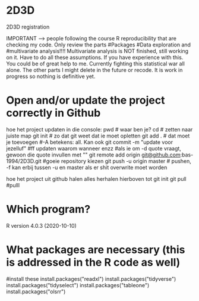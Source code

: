# 2D3D
2D3D registration

IMPORTANT --> people following the course R reproducibility that are checking my code.
Only review the parts #Packages #Data exploration and #multivariate analysis!!!! Multivariate analysis is NOT finished, still working on it. Have to do all these assumptions. If you have experience with this. You could be of great help to me. Currently fighting this statistical war all alone.
The other parts I might delete in the future or recode.
It is work in progress so nothing is definitive yet.

# Open and/or update the project correctly in Github
hoe het project updaten in die console:
pwd # waar ben je?
cd # zetten naar juiste map
git init # zo dat git weet dat ie moet opletten
git add . # dat moet je toevoegen #-A betekens: all. Kan ook
git commit -m "update voor jezelluf" #ff updaten waarom wanneer enzz #als ie om -d quote vraagt, gewoon die quote invullen met ""
git remote add origin git@github.com:bas-1994/2D3D.git #goeie repository kiezen
git push -u origin master # pushen, -f kan erbij tussen -u en master als er shit overwrite moet worden

hoe het project uit github halen
alles herhalen hierboven tot git init
git pull #pulll

# Which program?
R version 4.0.3 (2020-10-10)

# What packages are necessary (this is addressed in the R code as well)
#install these
install.packages("readxl")
install.packages("tidyverse")
install.packages("tidyselect")
install.packages("tableone")
install.packages("olsrr")

